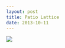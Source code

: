 ```yaml
---
layout: post
title: Patio Lattice
date: 2013-10-11
---
```

![](http://farm6.staticflickr.com/5513/10044278804_173e0f2111_c.jpg)